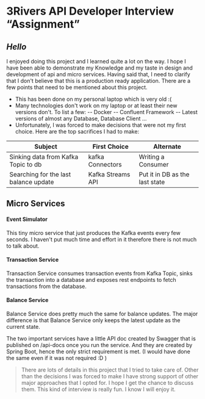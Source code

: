 # 3Rivers API Developer Interview “Assignment”
## _Hello_

I enjoyed doing this project and I learned quite a lot on the way. I hope I have been able to demonstrate my Knowledge and my taste in design and development of api and micro services. Having said that, I need to clarify that I don't believe that this is a production ready application. There are a few points that need to be mentioned about this project. 

- This has been done on my personal laptop which is very old :(
- Many technologies don't work on my laptop or at least their new versions don't. To list a few:
-- Docker
-- Confluent Framework
-- Latest versions of almost any Database, Database Client ...
- Unfortunately, I was forced to make decisions that were not my first choice. Here are the top sacrifices I had to make:

| Subject | First Choice | Alternate | 
| ------ | ------ | ------ |
| Sinking data from Kafka Topic to db | kafka Connectors | Writing a Consumer |
| Searching for the last balance update | Kafka Streams API | Put it in DB as the last state |
## Micro Services
#### Event Simulator
This tiny micro service that just produces the Kafka events every few seconds. I haven't put much time and effort in it therefore there is not much to talk about.
#### Transaction Service
Transaction Service consumes transaction events from Kafka Topic, sinks the transaction into a database and exposes rest endpoints to fetch transactions from the database. 
#### Balance Service
Balance Service does pretty much the same for balance updates. The major difference is that Balance Service only keeps the latest update as the current state.

The two important services have a little API doc created by Swagger that is published on /api-docs once you run the service. And they are created by Spring Boot, hence the only strict requirement is met. (I would have done the same even if it was not required :D )

> There are lots of details in this project that I tried to take care of.
> Other than the decisions I was forced to make I have strong support
> of other major approaches that I opted for. I hope I get the chance to 
> discuss them. This kind of interview is really fun. I know I will 
> enjoy it.

